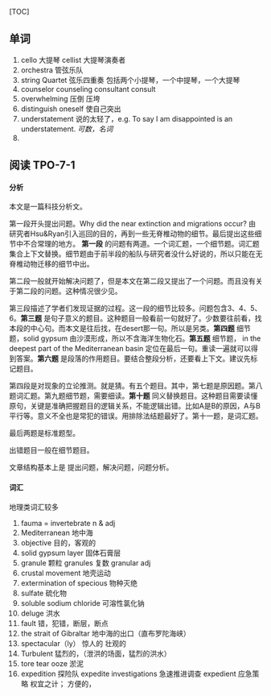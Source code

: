 [TOC]

## 单词

1. cello 大提琴 cellist 大提琴演奏者
2. orchestra 管弦乐队
3. string Quartet 弦乐四重奏 包括两个小提琴，一个中提琴，一个大提琴
4. counselor counseling consultant consult
5. overwhelming 压倒 压垮
6. distinguish oneself 使自己突出
7. understatement 说的太轻了，e.g. To say I am disappointed is an understatement. *可数，名词*
8.

## 阅读 TPO-7-1

#### 分析

本文是一篇科技分析文。

第一段开头提出问题。Why did the near extinction and migrations occur? 由研究者Hsu&Ryan引入巡回的目的，再到一些无脊椎动物的细节。最后提出这些细节中不合常理的地方。
**第一段** 的问题有两道。一个词汇题，一个细节题。词汇题集合上下文替换。细节题由于前半段的船队与研究者没什么好说的，所以只能在无脊椎动物迁移的细节中出。

第二段一般就开始解决问题了，但是本文在第二段又提出了一个问题。而且没有关于第二段的问题。这种情况很少见。

第三段描述了学者们发现证据的过程。这一段的细节比较多。问题包含3、4、5、6。**第三题** 是句子意义的题目。这种题目一般看前一句就好了。少数要往前看，找本段的中心句。而本文是往后找，在desert那一句。所以是另类。**第四题** 细节题，solid gypsum 由沙漠形成，所以不含海洋生物化石。**第五题** 细节题， in the deepest part of the Mediterranean basin 定位在最后一句。重读一遍就可以得到答案。**第六题** 是段落的作用题目。要结合整段分析，还要看上下文。建议先标记题目。

第四段是对现象的立论推测。就是猜。有五个题目。其中，第七题是原因题。第八题词汇题。第九题细节题，需要细读。**第十题** 同义替换题目。这种题目需要读懂原句，关键是准确把握题目的逻辑关系，不能逻辑出错。比如A是B的原因，A与B平行等。意义不全也是常犯的错误。用排除法结题最好了。第十一题，是词汇题。

最后两题是标准题型。

出错题目一般在细节题目。

文章结构基本上是 提出问题，解决问题，问题分析。

#### 词汇

地理类词汇较多

1. fauma = invertebrate n & adj
2. Mediterranean 地中海
3. objective 目的，客观的
4. solid gypsum layer 固体石膏层
5. granule 颗粒 granules 复数 granular adj
6. crustal movement 地壳运动
7. extermination of specious 物种灭绝
8. sulfate 硫化物
9. soluble sodium chloride 可溶性氯化钠
10. deluge 洪水
11. fault 错，犯错，断层，断点
12. the strait of Gibraltar 地中海的出口（直布罗陀海峡）
13. spectacular（ly） 惊人的 壮观的
14. Turbulent 猛烈的，（泄洪的场面，猛烈的洪水）
15. tore tear   ooze 淤泥
16. expedition 探险队 expedite investigations 急速推进调查  expedient 应急策略 权宜之计； 方便的，
